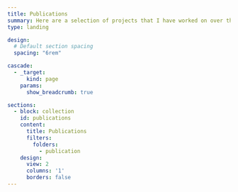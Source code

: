 ```yaml
---
title: Publications
summary: Here are a selection of projects that I have worked on over the years.
type: landing

design:
  # Default section spacing
  spacing: "6rem"

cascade:
  - _target:
      kind: page
    params:
      show_breadcrumb: true

sections:
  - block: collection
    id: publications
    content:
      title: Publications
      filters:
        folders:
          - publication
    design:
      view: 2
      columns: '1'
      borders: false
---
```

